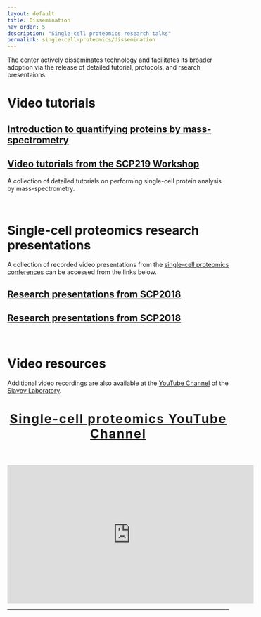 ```yaml
---
layout: default
title: Dissemination
nav_order: 5
description: "Single-cell proteomics research talks"
permalink: single-cell-proteomics/dissemination
---
```


The center actively disseminates technology and facilitates its broader adoption via the release of detailed tutorial, protocols, and rsearch presentaions.  

# Video tutorials 
## [Introduction to quantifying proteins by mass-spectrometry](https://youtu.be/P0-_gDUNikc)

## [Video tutorials from the SCP219 Workshop](https://www.youtube.com/playlist?list=PLHLRxq8iKFsLJey2MshSlUhg1lGAj0dLW)
A collection of detailed tutorials on performing single-cell protein analysis by mass-spectrometry. 

&nbsp;


# Single-cell proteomics research presentations
A collection of recorded video presentations from the [single-cell proteomics conferences](http://single-cell.net/) can be accessed from the links below. 

## [Research presentations from SCP2018](https://www.youtube.com/playlist?list=PLHLRxq8iKFsK-F_1832c1TLT2Qc4Fo4DB)

## [Research presentations from SCP2018](https://www.youtube.com/playlist?list=PLHLRxq8iKFsJxMcKhguyKMSI7vaIYTYsV)


&nbsp;



# Video resources 
Additional video recordings are also available at the [YouTube Channel](https://www.youtube.com/c/NikolaiSlavovResearch) of the [Slavov Laboratory](http://slavovlab.net).


<h2 style="letter-spacing: 2px; font-size: 28px; text-align: center;" id="single-cell-proteomics-videos">
<a href="https://www.youtube.com/c/NikolaiSlavovResearch">Single-cell proteomics YouTube Channel</a>
</h2>

&nbsp;

<div style="align: center;">
<iframe width="560" align="center" height="315" src="https://www.youtube.com/embed/NNLh4nE687I" frameborder="0" allow="accelerometer; autoplay; encrypted-media; gyroscope; picture-in-picture" allowfullscreen></iframe>
</div>


------------